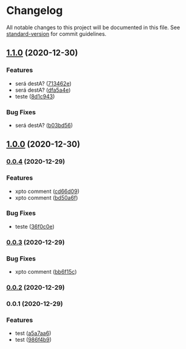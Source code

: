 # Changelog

All notable changes to this project will be documented in this file. See [standard-version](https://github.com/conventional-changelog/standard-version) for commit guidelines.

## [1.1.0](https://github.com/pedrotvr/Akita/compare/v1.0.0...v1.1.0) (2020-12-30)


### Features

* será destA? ([713462e](https://github.com/pedrotvr/Akita/commit/713462e3dda9c2420f4b6641a85dd0d1b9b40aba))
* será destA? ([dfa5a4e](https://github.com/pedrotvr/Akita/commit/dfa5a4ef0220f919b5fd99ab2686eac9a3b4a6f7))
* teste ([8d1c943](https://github.com/pedrotvr/Akita/commit/8d1c943abee965ca7b341599dda3d926ca0fe248))


### Bug Fixes

* será destA? ([b03bd56](https://github.com/pedrotvr/Akita/commit/b03bd56a2e82dfc0d7283ce297704516fce143be))

## [1.0.0](https://github.com/pedrotvr/Akita/compare/v0.0.4...v1.0.0) (2020-12-30)

### [0.0.4](https://github.com/pedrotvr/Akita/compare/v0.0.3...v0.0.4) (2020-12-29)


### Features

* xpto comment ([cd66d09](https://github.com/pedrotvr/Akita/commit/cd66d09236e280e97b1e02ef64d6d76df4eabc00))
* xpto comment ([bd50a6f](https://github.com/pedrotvr/Akita/commit/bd50a6fe7c963f14bfe3e9290d973dfa627d7eb7))


### Bug Fixes

* teste ([36f0c0e](https://github.com/pedrotvr/Akita/commit/36f0c0e6bfd9fca248bce9d6999cef1ff449cdd2))

### [0.0.3](https://github.com/pedrotvr/Akita/compare/v0.0.2...v0.0.3) (2020-12-29)


### Bug Fixes

* xpto comment ([bb6f15c](https://github.com/pedrotvr/Akita/commit/bb6f15c63a31a353b2a18c7c4b945926e30d0791))

### [0.0.2](https://github.com/pedrotvr/Akita/compare/v0.0.1...v0.0.2) (2020-12-29)

### 0.0.1 (2020-12-29)


### Features

* test ([a5a7aa6](https://github.com/pedrotvr/Akita/commit/a5a7aa69314946ee22535df1d0e0aa7b538a57d0))
* test ([986f4b9](https://github.com/pedrotvr/Akita/commit/986f4b9b4702f14b452a97830ec4b6df8923b67c))
